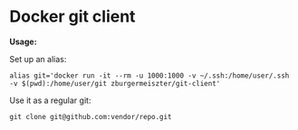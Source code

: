 # Docker git client #

**Usage:**

Set up an alias:

`alias git='docker run -it --rm -u 1000:1000 -v ~/.ssh:/home/user/.ssh -v $(pwd):/home/user/git zburgermeiszter/git-client'`

Use it as a regular git:

`git clone git@github.com:vendor/repo.git`
